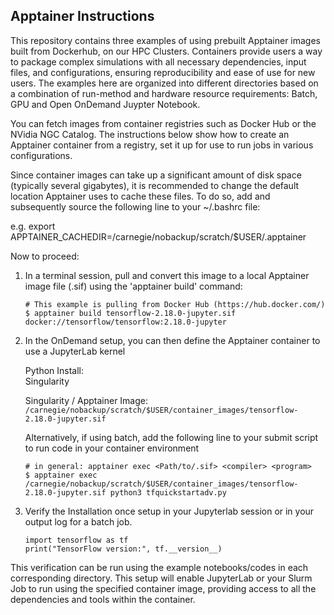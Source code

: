 ## Apptainer Instructions

This repository contains three examples of using prebuilt Apptainer images built from Dockerhub, on our HPC Clusters. Containers provide users a way to package complex simulations with all necessary dependencies, input files, and configurations, ensuring reproducibility and ease of use for new users. The examples here are organized into different directories based on a combination of run-method and hardware resource requirements: Batch, GPU and Open OnDemand Juypter Notebook.

You can fetch images from container registries such as Docker Hub or the NVidia NGC Catalog. The instructions below show how to create an Apptainer container from a registry, set it up for use to run jobs in various configurations.
 
Since container images can take up a significant amount of disk space (typically several gigabytes), it is recommended to change the default location Apptainer uses to cache these files. To do so, add and subsequently source the following line to your ~/.bashrc file:

  e.g. export APPTAINER_CACHEDIR=/carnegie/nobackup/scratch/$USER/.apptainer

Now to proceed:

1. In a terminal session, pull and convert this image to a local Apptainer image file (.sif) using the 'apptainer build' command:
    ```
    # This example is pulling from Docker Hub (https://hub.docker.com/)
    $ apptainer build tensorflow-2.18.0-jupyter.sif docker://tensorflow/tensorflow:2.18.0-jupyter
    ```
2. In the OnDemand setup, you can then define the Apptainer container to use a JupyterLab kernel

    Python Install: <br>
        Singularity

    Singularity / Apptainer Image: <br>
        ```
        /carnegie/nobackup/scratch/$USER/container_images/tensorflow-2.18.0-jupyter.sif
        ```

   Alternatively, if using batch, add the following line to your submit script to run code in your container environment
    ```
    # in general: apptainer exec <Path/to/.sif> <compiler> <program>
    $ apptainer exec /carnegie/nobackup/scratch/$USER/container_images/tensorflow-2.18.0-jupyter.sif python3 tfquickstartadv.py
    ```

3. Verify the Installation once setup in your Jupyterlab session or in your output log for a batch job. 
    ```
    import tensorflow as tf
    print("TensorFlow version:", tf.__version__)
    ```

This verification can be run using the example notebooks/codes in each corresponding directory. This setup will enable JupyterLab or your Slurm Job to run using the specified container image, providing access to all the dependencies and tools within the container.